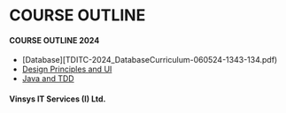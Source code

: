 # COURSE  OUTLINE
#### COURSE OUTLINE 2024
* [Database][TDITC-2024_DatabaseCurriculum-060524-1343-134.pdf)
* [Design Principles and UI ](TDITC-2024-UICurriculum-070524-1006-310.pdf)
* [Java and TDD](TDITC-2024-JavaCurriculum080524.pdf)
#### Vinsys IT Services (I) Ltd.